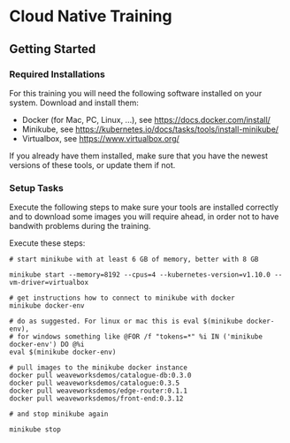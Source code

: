 # Cloud Native Training

## Getting Started

### Required Installations

For this training you will need the following software installed on your system. Download and install them:

* Docker (for Mac, PC, Linux, ...), see https://docs.docker.com/install/
* Minikube, see https://kubernetes.io/docs/tasks/tools/install-minikube/
* Virtualbox, see https://www.virtualbox.org/

If you already have them installed, make sure that you have the newest versions of these tools, or update them if not.

### Setup Tasks

Execute the following steps to make sure your tools are installed correctly and to download some images you will require ahead, in order not to have bandwith problems during the training.

Execute these steps:

```
# start minikube with at least 6 GB of memory, better with 8 GB

minikube start --memory=8192 --cpus=4 --kubernetes-version=v1.10.0 --vm-driver=virtualbox
    
# get instructions how to connect to minikube with docker
minikube docker-env

# do as suggested. For linux or mac this is eval $(minikube docker-env), 
# for windows something like @FOR /f "tokens=*" %i IN ('minikube docker-env') DO @%i
eval $(minikube docker-env)

# pull images to the minikube docker instance
docker pull weaveworksdemos/catalogue-db:0.3.0
docker pull weaveworksdemos/catalogue:0.3.5
docker pull weaveworksdemos/edge-router:0.1.1
docker pull weaveworksdemos/front-end:0.3.12

# and stop minikube again

minikube stop 

```